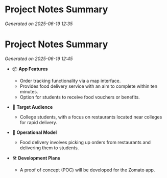 # Project Notes Summary

*Generated on 2025-06-19 12:35*

# Project Notes Summary

*Generated on 2025-06-19 12:45*

- 📦 **App Features**
  - Order tracking functionality via a map interface.
  - Provides food delivery service with an aim to complete within ten minutes.
  - Option for students to receive food vouchers or benefits.

- 🎯 **Target Audience**
  - College students, with a focus on restaurants located near colleges for rapid delivery.

- 🚀 **Operational Model**
  - Food delivery involves picking up orders from restaurants and delivering them to students.

- 🛠️ **Development Plans**
  - A proof of concept (POC) will be developed for the Zomato app.
